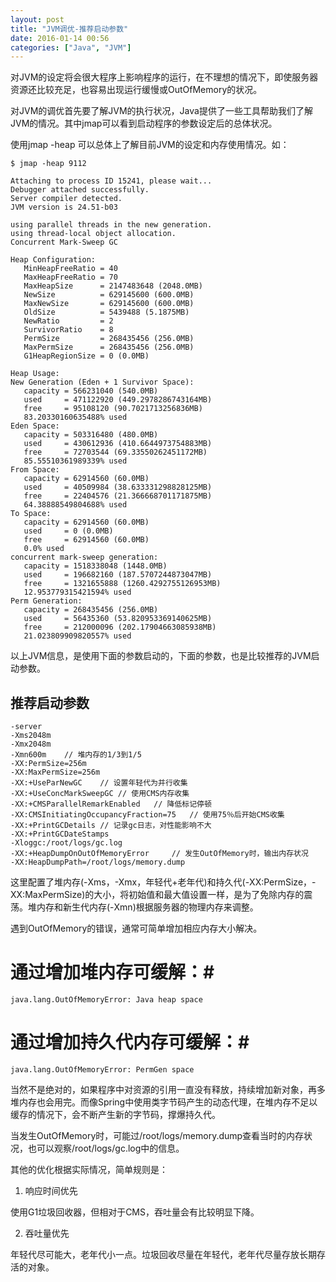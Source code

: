 ```yaml
---
layout: post
title: "JVM调优-推荐启动参数"
date: 2016-01-14 00:56
categories: ["Java", "JVM"]
---
```


对JVM的设定将会很大程序上影响程序的运行，在不理想的情况下，即使服务器资源还比较充足，也容易出现运行缓慢或OutOfMemory的状况。

对JVM的调优首先要了解JVM的执行状况，Java提供了一些工具帮助我们了解JVM的情况。其中jmap可以看到启动程序的参数设定后的总体状况。


使用jmap -heap <pid>可以总体上了解目前JVM的设定和内存使用情况。如：

    $ jmap -heap 9112

    Attaching to process ID 15241, please wait...
    Debugger attached successfully.
    Server compiler detected.
    JVM version is 24.51-b03
    
    using parallel threads in the new generation.
    using thread-local object allocation.
    Concurrent Mark-Sweep GC
    
    Heap Configuration:
       MinHeapFreeRatio = 40
       MaxHeapFreeRatio = 70
       MaxHeapSize      = 2147483648 (2048.0MB)
       NewSize          = 629145600 (600.0MB)
       MaxNewSize       = 629145600 (600.0MB)
       OldSize          = 5439488 (5.1875MB)
       NewRatio         = 2
       SurvivorRatio    = 8
       PermSize         = 268435456 (256.0MB)
       MaxPermSize      = 268435456 (256.0MB)
       G1HeapRegionSize = 0 (0.0MB)
    
    Heap Usage:
    New Generation (Eden + 1 Survivor Space):
       capacity = 566231040 (540.0MB)
       used     = 471122920 (449.2978286743164MB)
       free     = 95108120 (90.7021713256836MB)
       83.20330160635488% used
    Eden Space:
       capacity = 503316480 (480.0MB)
       used     = 430612936 (410.6644973754883MB)
       free     = 72703544 (69.33550262451172MB)
       85.55510361989339% used
    From Space:
       capacity = 62914560 (60.0MB)
       used     = 40509984 (38.633331298828125MB)
       free     = 22404576 (21.366668701171875MB)
       64.38888549804688% used
    To Space:
       capacity = 62914560 (60.0MB)
       used     = 0 (0.0MB)
       free     = 62914560 (60.0MB)
       0.0% used
    concurrent mark-sweep generation:
       capacity = 1518338048 (1448.0MB)
       used     = 196682160 (187.5707244873047MB)
       free     = 1321655888 (1260.4292755126953MB)
       12.953779315421594% used
    Perm Generation:
       capacity = 268435456 (256.0MB)
       used     = 56435360 (53.820953369140625MB)
       free     = 212000096 (202.17904663085938MB)
       21.023809909820557% used

以上JVM信息，是使用下面的参数启动的，下面的参数，也是比较推荐的JVM启动参数。

推荐启动参数
-------------------

    -server
    -Xms2048m
    -Xmx2048m
    -Xmn600m	// 堆内存的1/3到1/5
    -XX:PermSize=256m
    -XX:MaxPermSize=256m
    -XX:+UseParNewGC	// 设置年轻代为并行收集
    -XX:+UseConcMarkSweepGC	// 使用CMS内存收集
    -XX:+CMSParallelRemarkEnabled	// 降低标记停顿
    -XX:CMSInitiatingOccupancyFraction=75	// 使用75％后开始CMS收集
    -XX:+PrintGCDetails	// 记录gc日志，对性能影响不大
    -XX:+PrintGCDateStamps
    -Xloggc:/root/logs/gc.log
    -XX:+HeapDumpOnOutOfMemoryError		// 发生OutOfMemory时，输出内存状况
    -XX:HeapDumpPath=/root/logs/memory.dump

这里配置了堆内存(-Xms，-Xmx，年轻代+老年代)和持久代(-XX:PermSize，-XX:MaxPermSize)的大小，将初始值和最大值设置一样，是为了免除内存的震荡。堆内存和新生代内存(-Xmn)根据服务器的物理内存来调整。

遇到OutOfMemory的错误，通常可简单增加相应内存大小解决。

# 通过增加堆内存可缓解：#

    java.lang.OutOfMemoryError: Java heap space

# 通过增加持久代内存可缓解：#

    java.lang.OutOfMemoryError: PermGen space


当然不是绝对的，如果程序中对资源的引用一直没有释放，持续增加新对象，再多堆内存也会用完。而像Spring中使用类字节码产生的动态代理，在堆内存不足以缓存的情况下，会不断产生新的字节码，撑爆持久代。

当发生OutOfMemory时，可能过/root/logs/memory.dump查看当时的内存状况，也可以观察/root/logs/gc.log中的信息。

其他的优化根据实际情况，简单规则是：

1. 响应时间优先

使用G1垃圾回收器，但相对于CMS，吞吐量会有比较明显下降。

2. 吞吐量优先

年轻代尽可能大，老年代小一点。垃圾回收尽量在年轻代，老年代尽量存放长期存活的对象。



